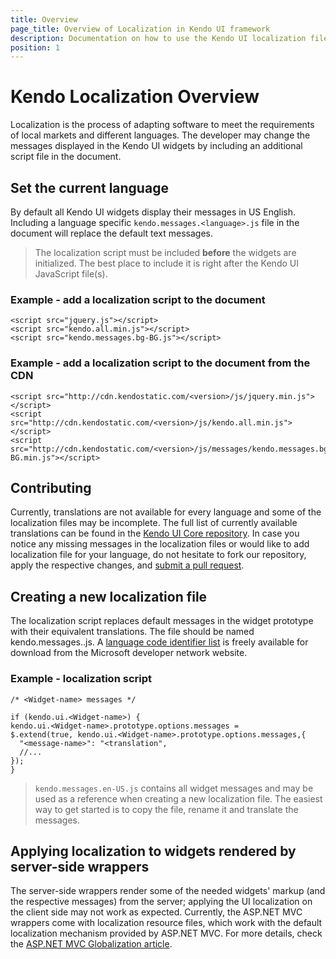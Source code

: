 ```yaml
---
title: Overview
page_title: Overview of Localization in Kendo UI framework
description: Documentation on how to use the Kendo UI localization files in order to change the default messages of widgets.
position: 1
---
```

# Kendo Localization Overview

Localization is the process of adapting software to meet the requirements of local markets and different languages.
The developer may change the messages displayed in the Kendo UI widgets by including an additional script file in the document.

## Set the current language

By default all Kendo UI widgets display their messages in US English. Including a language specific `kendo.messages.<language>.js` file in the document will replace the default text messages.

> The localization script must be included **before** the widgets are initialized. The best place to include it is right after the Kendo UI JavaScript file(s).

### Example - add a localization script to the document

    <script src="jquery.js"></script>
    <script src="kendo.all.min.js"></script>
    <script src="kendo.messages.bg-BG.js"></script>

### Example - add a localization script to the document from the CDN

    <script src="http://cdn.kendostatic.com/<version>/js/jquery.min.js"></script>
    <script src="http://cdn.kendostatic.com/<version>/js/kendo.all.min.js"></script>
    <script src="http://cdn.kendostatic.com/<version>/js/messages/kendo.messages.bg-BG.min.js"></script>

## Contributing

Currently, translations are not available for every language and some of the localization files may be incomplete.
The full list of currently available translations can be found in the [Kendo UI Core repository](https://github.com/telerik/kendo-ui-core/tree/master/src/messages).
In case you notice any missing messages in the localization files or would like to add localization file for your language, do not hesitate to fork our repository, apply the respective changes, and [submit a pull request](https://github.com/telerik/kendo-ui-core/blob/master/CONTRIBUTING.md#3-submit-a-pull-request).

## Creating a new localization file

The localization script replaces default messages in the widget prototype with their equivalent translations. The file should be named kendo.messages.<language>.js.
A [language code identifier list](http://msdn.microsoft.com/en-us/library/cc233965.aspx) is freely available for download from the Microsoft developer network website.

### Example - localization script

    /* <Widget-name> messages */

    if (kendo.ui.<Widget-name>) {
    kendo.ui.<Widget-name>.prototype.options.messages =
    $.extend(true, kendo.ui.<Widget-name>.prototype.options.messages,{
      "<message-name>": "<translation",
      //...
    });
    }

> `kendo.messages.en-US.js` contains all widget messages and may be used as a reference when creating a new localization file. The easiest way to get started is to copy the file, rename it and translate the messages.

## Applying localization to widgets rendered by server-side wrappers

The server-side wrappers render some of the needed widgets' markup (and the respective messages) from the server; applying the UI localization on the client side may not work as expected.
Currently, the ASP.NET MVC wrappers come with localization resource files, which work with the default localization mechanism provided by ASP.NET MVC. For more details, check the [ASP.NET MVC Globalization article](/aspnet-mvc/globalization#localized-user-interface).
